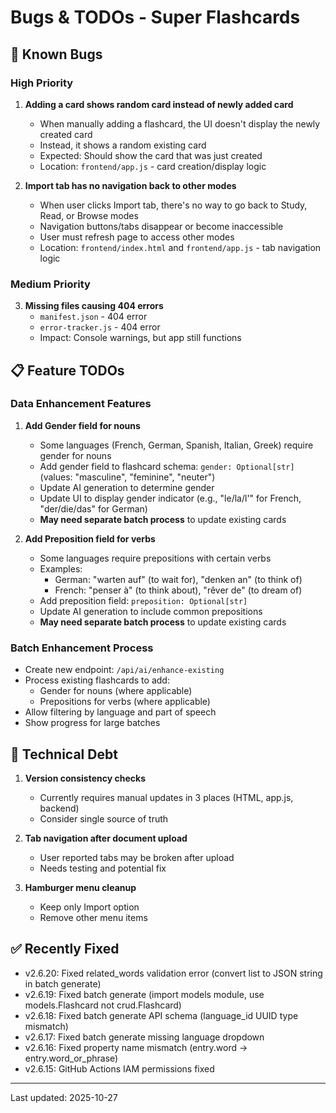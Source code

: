 # Bugs & TODOs - Super Flashcards

## 🐛 Known Bugs

### High Priority

1. **Adding a card shows random card instead of newly added card**
   - When manually adding a flashcard, the UI doesn't display the newly created card
   - Instead, it shows a random existing card
   - Expected: Should show the card that was just created
   - Location: `frontend/app.js` - card creation/display logic

2. **Import tab has no navigation back to other modes**
   - When user clicks Import tab, there's no way to go back to Study, Read, or Browse modes
   - Navigation buttons/tabs disappear or become inaccessible
   - User must refresh page to access other modes
   - Location: `frontend/index.html` and `frontend/app.js` - tab navigation logic

### Medium Priority

3. **Missing files causing 404 errors**
   - `manifest.json` - 404 error
   - `error-tracker.js` - 404 error
   - Impact: Console warnings, but app still functions

## 📋 Feature TODOs

### Data Enhancement Features
1. **Add Gender field for nouns**
   - Some languages (French, German, Spanish, Italian, Greek) require gender for nouns
   - Add gender field to flashcard schema: `gender: Optional[str]` (values: "masculine", "feminine", "neuter")
   - Update AI generation to determine gender
   - Update UI to display gender indicator (e.g., "le/la/l'" for French, "der/die/das" for German)
   - **May need separate batch process** to update existing cards

2. **Add Preposition field for verbs**
   - Some languages require prepositions with certain verbs
   - Examples:
     - German: "warten auf" (to wait for), "denken an" (to think of)
     - French: "penser à" (to think about), "rêver de" (to dream of)
   - Add preposition field: `preposition: Optional[str]`
   - Update AI generation to include common prepositions
   - **May need separate batch process** to update existing cards

### Batch Enhancement Process
- Create new endpoint: `/api/ai/enhance-existing`
- Process existing flashcards to add:
  - Gender for nouns (where applicable)
  - Prepositions for verbs (where applicable)
- Allow filtering by language and part of speech
- Show progress for large batches

## 🔧 Technical Debt
1. **Version consistency checks**
   - Currently requires manual updates in 3 places (HTML, app.js, backend)
   - Consider single source of truth

2. **Tab navigation after document upload**
   - User reported tabs may be broken after upload
   - Needs testing and potential fix

3. **Hamburger menu cleanup**
   - Keep only Import option
   - Remove other menu items

## ✅ Recently Fixed

- v2.6.20: Fixed related_words validation error (convert list to JSON string in batch generate)
- v2.6.19: Fixed batch generate (import models module, use models.Flashcard not crud.Flashcard)
- v2.6.18: Fixed batch generate API schema (language_id UUID type mismatch)
- v2.6.17: Fixed batch generate missing language dropdown
- v2.6.16: Fixed property name mismatch (entry.word → entry.word_or_phrase)
- v2.6.15: GitHub Actions IAM permissions fixed

---
Last updated: 2025-10-27

